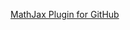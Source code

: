 
[MathJax Plugin for GitHub](https://github.com/orsharir/github-mathjaxhttps://github.com/orsharir/github-mathjax)
